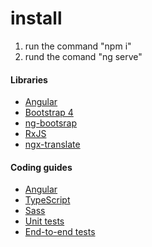 

# install

1)   run the command  "npm i"
2)   rund the comand  "ng serve"


#### Libraries

- [Angular](https://angular.io)
- [Bootstrap 4](https://getbootstrap.com)
- [ng-bootsrap](https://ng-bootstrap.github.io/)
- [RxJS](http://reactivex.io/rxjs)
- [ngx-translate](https://github.com/ngx-translate/core)


#### Coding guides

- [Angular](docs/coding-guides/angular.md)
- [TypeScript](docs/coding-guides/typescript.md)
- [Sass](docs/coding-guides/sass.md)
- [Unit tests](docs/coding-guides/unit-tests.md)
- [End-to-end tests](docs/coding-guides/e2e-tests.md)


